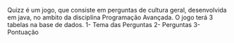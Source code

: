 Quizz é um jogo, que consiste em perguntas de cultura geral, desenvolvida em java, no ambito da 
disciplina Programação Avançada. O jogo terá 3 tabelas na base de dados.
1- Tema das Perguntas
2- Perguntas
3- Pontuação